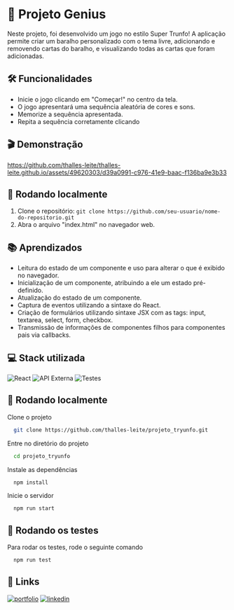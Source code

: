 
# 🧠 Projeto Genius

Neste projeto, foi desenvolvido um jogo no estilo Super Trunfo! A aplicação permite criar um baralho personalizado com o tema livre, adicionando e removendo cartas do baralho, e visualizando todas as cartas que foram adicionadas.

## :hammer_and_wrench: Funcionalidades

  - Inicie o jogo clicando em "Começar!" no centro da tela.
  - O jogo apresentará uma sequência aleatória de cores e sons.
  - Memorize a sequência apresentada.
  - Repita a sequência corretamente clicando


## :clapper: Demonstração


https://github.com/thalles-leite/thalles-leite.github.io/assets/49620303/d39a0991-c976-41e9-baac-f136ba9e3b33

## :rocket: Rodando localmente

1. Clone o repositório: `git clone https://github.com/seu-usuario/nome-do-repositorio.git`
2. Abra o arquivo "index.html" no navegador web.

## :books: Aprendizados

- Leitura do estado de um componente e uso para alterar o que é exibido no navegador.
- Inicialização de um componente, atribuindo a ele um estado pré-definido.
- Atualização do estado de um componente.
- Captura de eventos utilizando a sintaxe do React.
- Criação de formulários utilizando sintaxe JSX com as tags: input, textarea, select, form, checkbox.
- Transmissão de informações de componentes filhos para componentes pais via callbacks.


## 💻 Stack utilizada

![React](https://img.shields.io/badge/React-16.x-blue?logo=react)
![API Externa](https://img.shields.io/badge/API%20Externa--orange)
![Testes](https://img.shields.io/badge/Testes-Unit%C3%A1rios-success)

## :rocket: Rodando localmente

Clone o projeto

```bash
  git clone https://github.com/thalles-leite/projeto_tryunfo.git
```

Entre no diretório do projeto

```bash
  cd projeto_tryunfo
```

Instale as dependências

```bash
  npm install
```

Inicie o servidor

```bash
  npm run start
```


## :test_tube: Rodando os testes

Para rodar os testes, rode o seguinte comando

```bash
  npm run test
```


## 🔗 Links
[![portfolio](https://img.shields.io/badge/PORTIFÓLIO-000)](https://thalles-leite.vercel.app/)
[![linkedin](https://img.shields.io/badge/LINKEDIN-123)](https://www.linkedin.com/in/thallesleite/)


